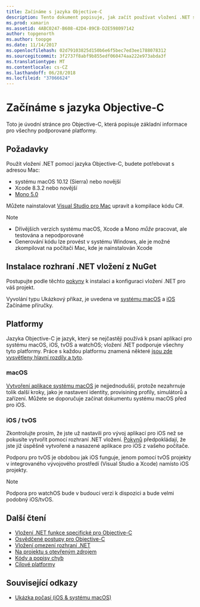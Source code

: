 ```yaml
---
title: Začínáme s jazyka Objective-C
description: Tento dokument popisuje, jak začít používat vložení .NET s cílem C. Popisuje požadavky, instalace rozhraní .NET vložení z NuGet a podporované platformy.
ms.prod: xamarin
ms.assetid: 4ABC0247-B608-42D4-89CB-D2E598097142
author: topgenorth
ms.author: toopge
ms.date: 11/14/2017
ms.openlocfilehash: 02d79103825d150b6e6f5bec7ed3ee1788078312
ms.sourcegitcommit: 3f2737f8abf9b855edf060474aa222e973abda3f
ms.translationtype: MT
ms.contentlocale: cs-CZ
ms.lasthandoff: 06/28/2018
ms.locfileid: "37066624"
---
```

# <a name="getting-started-with-objective-c"></a>Začínáme s jazyka Objective-C

Toto je úvodní stránce pro Objective-C, která popisuje základní informace pro všechny podporované platformy.

## <a name="requirements"></a>Požadavky

Použít vložení .NET pomocí jazyka Objective-C, budete potřebovat s adresou Mac:

* systému macOS 10.12 (Sierra) nebo novější
* Xcode 8.3.2 nebo novější
* [Mono 5.0](http://www.mono-project.com/download/)

Můžete nainstalovat [Visual Studio pro Mac](https://visualstudio.microsoft.com/vs/mac/) upravit a kompilace kódu C#.

> [!NOTE]
> * Dřívějších verzích systému macOS, Xcode a Mono _může_ pracovat, ale testována a nepodporované
> * Generování kódu lze provést v systému Windows, ale je možné zkompilovat na počítači Mac, kde je nainstalován Xcode

## <a name="installing-net-embedding-from-nuget"></a>Instalace rozhraní .NET vložení z NuGet

Postupujte podle těchto [pokyny](~/tools/dotnet-embedding/get-started/install/install.md) k instalaci a konfiguraci vložení .NET pro váš projekt.

Vyvolání typu Ukázkový příkaz, je uvedena ve [systému macOS](~/tools/dotnet-embedding/get-started/objective-c/macos.md) a [iOS](~/tools/dotnet-embedding/get-started/objective-c/ios.md) Začínáme příručky.

## <a name="platforms"></a>Platformy

Jazyka Objective-C je jazyk, který se nejčastěji používá k psaní aplikací pro systému macOS, iOS, tvOS a watchOS; vložení .NET podporuje všechny tyto platformy. Práce s každou platformu znamená některé [jsou zde vysvětleny hlavní rozdíly a tyto](~/tools/dotnet-embedding/objective-c/platforms.md).

### <a name="macos"></a>macOS

[Vytvoření aplikace systému macOS](~/tools/dotnet-embedding/get-started/objective-c/macos.md) je nejjednodušší, protože nezahrnuje tolik další kroky, jako je nastavení identity, provisining profily, simulátorů a zařízení. Můžete se doporučuje začínat dokumentu systému macOS před pro iOS.

### <a name="ios--tvos"></a>iOS / tvOS

Zkontrolujte prosím, že jste už nastavili pro vývoj aplikací pro iOS než se pokusíte vytvořit pomocí rozhraní .NET vložení. [Pokynů](~/tools/dotnet-embedding/get-started/objective-c/ios.md) předpokládají, že jste již úspěšně vytvořené a nasazené aplikace pro iOS z vašeho počítače.

Podporu pro tvOS je obdobou jak iOS funguje, jenom pomocí tvOS projekty v integrovaného vývojového prostředí (Visual Studio a Xcode) namísto iOS projekty.

> [!NOTE]
> Podpora pro watchOS bude v budoucí verzi k dispozici a bude velmi podobný iOS/tvOS.

## <a name="further-reading"></a>Další čtení

* [Vložení .NET funkce specifické pro Objective-C](~/tools/dotnet-embedding/objective-c/index.md)
* [Osvědčené postupy pro Objective-C](~/tools/dotnet-embedding/objective-c/best-practices.md)
* [Vložení omezení rozhraní .NET](~/tools/dotnet-embedding/limitations.md)
* [Na projektu s otevřeným zdrojem](https://github.com/mono/Embeddinator-4000/blob/master/Contributing.md)
* [Kódy a popisy chyb](~/tools/dotnet-embedding/errors.md)
* [Cílové platformy](~/tools/dotnet-embedding/objective-c/platforms.md)

## <a name="related-links"></a>Související odkazy

- [Ukázka počasí (iOS & systému macOS)](https://github.com/jamesmontemagno/embeddinator-weather)
